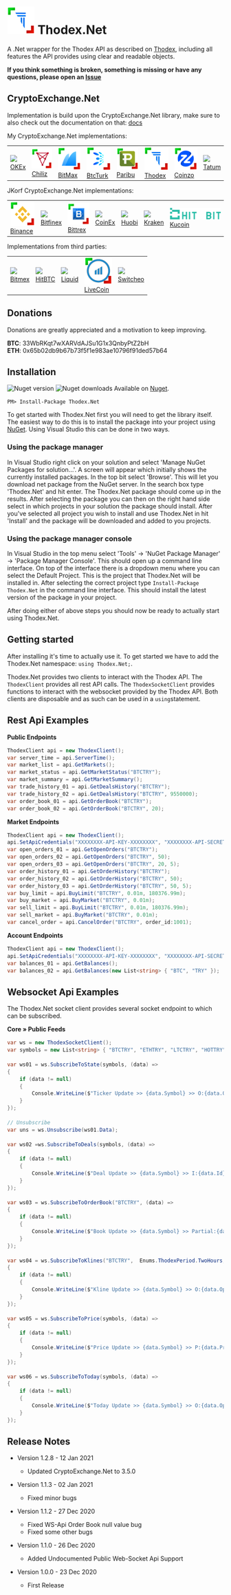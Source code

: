 ﻿# ![Icon](https://github.com/burakoner/Thodex.Net/blob/master/Thodex.Net/Icon/icon.png?raw=true) Thodex.Net 

A .Net wrapper for the Thodex API as described on [Thodex](https://api.thodex.com), including all features the API provides using clear and readable objects.

**If you think something is broken, something is missing or have any questions, please open an [Issue](https://github.com/burakoner/Thodex.Net/issues)**

## CryptoExchange.Net
Implementation is build upon the CryptoExchange.Net library, make sure to also check out the documentation on that: [docs](https://github.com/JKorf/CryptoExchange.Net)

My CryptoExchange.Net implementations:
<table>
<tr>
<td><a href="https://github.com/burakoner/OKEx.Net"><img src="https://github.com/burakoner/OKEx.Net/blob/master/Okex.Net/Icon/icon.png?raw=true"></a>
<br />
<a href="https://github.com/burakoner/OKEx.Net">OKEx</a>
</td>
<td><a href="https://github.com/burakoner/Chiliz.Net"><img src="https://github.com/burakoner/Chiliz.Net/blob/master/Chiliz.Net/Icon/icon.png?raw=true"></a>
<br />
<a href="https://github.com/burakoner/Chiliz.Net">Chiliz</a>
</td>
<td><a href="https://github.com/burakoner/BitMax.Net"><img src="https://github.com/burakoner/BitMax.Net/blob/master/BitMax.Net/Icon/icon.png?raw=true"></a>
<br />
<a href="https://github.com/burakoner/BitMax.Net">BitMax</a>
</td>
<td><a href="https://github.com/burakoner/BtcTurk.Net"><img src="https://github.com/burakoner/BtcTurk.Net/blob/master/BtcTurk.Net/Icon/icon.png?raw=true"></a>
<br />
<a href="https://github.com/burakoner/BtcTurk.Net">BtcTurk</a>
</td>
<td><a href="https://github.com/burakoner/Paribu.Net"><img src="https://github.com/burakoner/Paribu.Net/blob/master/Paribu.Net/Icon/icon.png?raw=true"></a>
<br />
<a href="https://github.com/burakoner/Paribu.Net">Paribu</a>
</td>
<td><a href="https://github.com/burakoner/Thodex.Net"><img src="https://github.com/burakoner/Thodex.Net/blob/master/Thodex.Net/Icon/icon.png?raw=true"></a>
<br />
<a href="https://github.com/burakoner/Thodex.Net">Thodex</a>
</td>
<td><a href="https://github.com/burakoner/Coinzo.Net"><img src="https://github.com/burakoner/Coinzo.Net/blob/master/Coinzo.Net/Icon/icon.png?raw=true"></a>
<br />
<a href="https://github.com/burakoner/Coinzo.Net">Coinzo</a>
</td>
<td><a href="https://github.com/burakoner/Tatum.Net"><img src="https://github.com/burakoner/Tatum.Net/blob/master/Tatum.Net/Icon/icon.png?raw=true"></a>
<br />
<a href="https://github.com/burakoner/Tatum.Net">Tatum</a>
</td>
</tr>
</table>

JKorf CryptoExchange.Net implementations:
<table>
<tr>
<td><a href="https://github.com/JKorf/Binance.Net"><img src="https://github.com/JKorf/Binance.Net/blob/master/Binance.Net/Icon/icon.png?raw=true"></a>
<br />
<a href="https://github.com/JKorf/Binance.Net">Binance</a>
</td>
<td><a href="https://github.com/JKorf/Bitfinex.Net"><img src="https://github.com/JKorf/Bitfinex.Net/blob/master/Bitfinex.Net/Icon/icon.png?raw=true"></a>
<br />
<a href="https://github.com/JKorf/Bitfinex.Net">Bitfinex</a>
</td>
<td><a href="https://github.com/JKorf/Bittrex.Net"><img src="https://github.com/JKorf/Bittrex.Net/blob/master/Bittrex.Net/Icon/icon.png?raw=true"></a>
<br />
<a href="https://github.com/JKorf/Bittrex.Net">Bittrex</a>
</td>
<td><a href="https://github.com/JKorf/CoinEx.Net"><img src="https://github.com/JKorf/CoinEx.Net/blob/master/CoinEx.Net/Icon/icon.png?raw=true"></a>
<br />
<a href="https://github.com/JKorf/CoinEx.Net">CoinEx</a>
</td>
<td><a href="https://github.com/JKorf/Huobi.Net"><img src="https://github.com/JKorf/Huobi.Net/blob/master/Huobi.Net/Icon/icon.png?raw=true"></a>
<br />
<a href="https://github.com/JKorf/Huobi.Net">Huobi</a>
</td>
<td><a href="https://github.com/JKorf/Kraken.Net"><img src="https://github.com/JKorf/Kraken.Net/blob/master/Kraken.Net/Icon/icon.png?raw=true"></a>
<br />
<a href="https://github.com/JKorf/Kraken.Net">Kraken</a>
</td>
<td><a href="https://github.com/JKorf/Kucoin.Net"><img src="https://github.com/JKorf/Kucoin.Net/blob/master/Kucoin.Net/Icon/icon.png?raw=true"></a>
<br />
<a href="https://github.com/JKorf/Kucoin.Net">Kucoin</a>
</td>
</tr>
</table>

Implementations from third parties:
<table>
<tr>
<td><a href="https://github.com/ridicoulous/Bitmex.Net"><img src="https://github.com/ridicoulous/Bitmex.Net/blob/master/Bitmex.Net/Icon/icon.png"></a>
<br />
<a href="https://github.com/ridicoulous/Bitmex.Net">Bitmex</a>
</td>
<td><a href="https://github.com/intelligences/HitBTC.Net"><img src="https://github.com/intelligences/HitBTC.Net/blob/master/src/HitBTC.Net/Icon/icon.png?raw=true"></a>
<br />
<a href="https://github.com/intelligences/HitBTC.Net">HitBTC</a>
</td>
<td><a href="https://github.com/ridicoulous/LiquidQuoine.Net"><img src="https://github.com/ridicoulous/LiquidQuoine.Net/blob/master/Resources/icon.png?raw=true"></a>
<br />
<a href="https://github.com/ridicoulous/LiquidQuoine.Net">Liquid</a>
</td>
<td><a href="https://github.com/EricGarnier/LiveCoin.Net"><img src="https://github.com/EricGarnier/LiveCoin.Net/blob/master/LiveCoin.Net/Icon/icon.png?raw=true"></a>
<br />
<a href="https://github.com/EricGarnier/LiveCoin.Net">LiveCoin</a>
</td>
<td><a href="https://github.com/Zaliro/Switcheo.Net"><img src="https://github.com/Zaliro/Switcheo.Net/blob/master/Resources/switcheo-coin.png?raw=true"></a>
<br />
<a href="https://github.com/Zaliro/Switcheo.Net">Switcheo</a>
</td>
</tr>
</table>

## Donations
Donations are greatly appreciated and a motivation to keep improving.

**BTC**:  33WbRKqt7wXARVdAJSu1G1x3QnbyPtZ2bH  
**ETH**:  0x65b02db9b67b73f5f1e983ae10796f91ded57b64  

## Installation
![Nuget version](https://img.shields.io/nuget/v/Thodex.Net.svg)  ![Nuget downloads](https://img.shields.io/nuget/dt/Thodex.Net.svg)
Available on [Nuget](https://www.nuget.org/packages/Thodex.Net).
```
PM> Install-Package Thodex.Net
```
To get started with Thodex.Net first you will need to get the library itself. The easiest way to do this is to install the package into your project using  [NuGet](https://www.nuget.org/packages/Thodex.Net). Using Visual Studio this can be done in two ways.

### Using the package manager
In Visual Studio right click on your solution and select 'Manage NuGet Packages for solution...'. A screen will appear which initially shows the currently installed packages. In the top bit select 'Browse'. This will let you download net package from the NuGet server. In the search box type 'Thodex.Net' and hit enter. The Thodex.Net package should come up in the results. After selecting the package you can then on the right hand side select in which projects in your solution the package should install. After you've selected all project you wish to install and use Thodex.Net in hit 'Install' and the package will be downloaded and added to you projects.

### Using the package manager console
In Visual Studio in the top menu select 'Tools' -> 'NuGet Package Manager' -> 'Package Manager Console'. This should open up a command line interface. On top of the interface there is a dropdown menu where you can select the Default Project. This is the project that Thodex.Net will be installed in. After selecting the correct project type  `Install-Package Thodex.Net`  in the command line interface. This should install the latest version of the package in your project.

After doing either of above steps you should now be ready to actually start using Thodex.Net.
## Getting started
After installing it's time to actually use it. To get started we have to add the Thodex.Net namespace:  `using Thodex.Net;`.

Thodex.Net provides two clients to interact with the Thodex API. The  `ThodexClient`  provides all rest API calls. The  `ThodexSocketClient` provides functions to interact with the websocket provided by the Thodex API. Both clients are disposable and as such can be used in a  `using`statement.

## Rest Api Examples
**Public Endpoints**
```C#
ThodexClient api = new ThodexClient();
var server_time = api.ServerTime();
var market_list = api.GetMarkets();
var market_status = api.GetMarketStatus("BTCTRY");
var market_summary = api.GetMarketSummary();
var trade_history_01 = api.GetDealsHistory("BTCTRY");
var trade_history_02 = api.GetDealsHistory("BTCTRY", 9550000);
var order_book_01 = api.GetOrderBook("BTCTRY");
var order_book_02 = api.GetOrderBook("BTCTRY", 20);
```

**Market Endpoints**
```C#
ThodexClient api = new ThodexClient();
api.SetApiCredentials("XXXXXXXX-API-KEY-XXXXXXXX", "XXXXXXXX-API-SECRET-XXXXXXXX");
var open_orders_01 = api.GetOpenOrders("BTCTRY");
var open_orders_02 = api.GetOpenOrders("BTCTRY", 50);
var open_orders_03 = api.GetOpenOrders("BTCTRY", 20, 5);
var order_history_01 = api.GetOrderHistory("BTCTRY");
var order_history_02 = api.GetOrderHistory("BTCTRY", 50);
var order_history_03 = api.GetOrderHistory("BTCTRY", 50, 5);
var buy_limit = api.BuyLimit("BTCTRY", 0.01m, 180376.99m);
var buy_market = api.BuyMarket("BTCTRY", 0.01m);
var sell_limit = api.BuyLimit("BTCTRY", 0.01m, 180376.99m);
var sell_market = api.BuyMarket("BTCTRY", 0.01m);
var cancel_order = api.CancelOrder("BTCTRY", order_id:1001);
```

**Account Endpoints**
```C#
ThodexClient api = new ThodexClient();
api.SetApiCredentials("XXXXXXXX-API-KEY-XXXXXXXX", "XXXXXXXX-API-SECRET-XXXXXXXX");
var balances_01 = api.GetBalances();
var balances_02 = api.GetBalances(new List<string> { "BTC", "TRY" });
```

## Websocket Api Examples
The Thodex.Net socket client provides several socket endpoint to which can be subscribed.

**Core » Public Feeds**
```C#
var ws = new ThodexSocketClient();
var symbols = new List<string> { "BTCTRY", "ETHTRY", "LTCTRY", "HOTTRY", "HOTUSDT", "DASHTRY", "LINKUSDT", "DOGETRY", "LINKTRY", "BATUSDT", "XRPTRY", "BATTRY", "XLMTRY", "BCHTRY", "EOSTRY", "XEMTRY", "BTGTRY", "ETCTRY", "USDTTRY", "TRXTRY", "BTTTRY", "ADATRY", "XMRTRY", "ZECTRY", "BTCUSDT", "ETHUSDT", "LTCUSDT", "DOGEUSDT", "XRPUSDT", "XLMUSDT", "BCHUSDT", "EOSUSDT", "ETCUSDT", "TRXUSDT", "ETHBTC", "TRXBTC", "XRPBTC", "LTCBTC", "BCHBTC", "XLMBTC" };

var ws01 = ws.SubscribeToState(symbols, (data) =>
{
    if (data != null)
    {
        Console.WriteLine($"Ticker Update >> {data.Symbol} >> O:{data.Open} H:{data.High} L:{data.Low} C:{data.Close} SV:{data.StockVolume} MV:{data.MoneyVolume}");
    }
});

// Unsubscribe
var uns = ws.Unsubscribe(ws01.Data);

var ws02 =ws.SubscribeToDeals(symbols, (data) =>
{
    if (data != null)
    {
        Console.WriteLine($"Deal Update >> {data.Symbol} >> I:{data.Id} T:{data.UtcTime} S:{data.Side} P:{data.Price} A:{data.Amount}");
    }
});

var ws03 = ws.SubscribeToOrderBook("BTCTRY", (data) =>
{
    if (data != null)
    {
        Console.WriteLine($"Book Update >> {data.Symbol} >> Partial:{data.IsPartial} Bids:{data.Bids.Count()} Asks:{data.Asks.Count()}");
    }
});

var ws04 = ws.SubscribeToKlines("BTCTRY",  Enums.ThodexPeriod.TwoHours, (data) =>
{
    if (data != null)
    {
        Console.WriteLine($"Kline Update >> {data.Symbol} >> O:{data.Open} H:{data.High} L:{data.Low} C:{data.Close} SV:{data.StockVolume} MV:{data.MoneyVolume}");
    }
});

var ws05 = ws.SubscribeToPrice(symbols, (data) =>
{
    if (data != null)
    {
        Console.WriteLine($"Price Update >> {data.Symbol} >> P:{data.Price}");
    }
});

var ws06 = ws.SubscribeToToday(symbols, (data) =>
{
    if (data != null)
    {
        Console.WriteLine($"Today Update >> {data.Symbol} >> O:{data.Open} H:{data.High} L:{data.Low} C:{data.Last} V:{data.Volume} D:{data.Deal}");
    }
});
```

## Release Notes
* Version 1.2.8 - 12 Jan 2021
    * Updated CryptoExchange.Net to 3.5.0

* Version 1.1.3 - 02 Jan 2021
    * Fixed minor bugs

* Version 1.1.2 - 27 Dec 2020
    * Fixed WS-Api Order Book null value bug
    * Fixed some other bugs

* Version 1.1.0 - 26 Dec 2020
    * Added Undocumented Public Web-Socket Api Support

* Version 1.0.0 - 23 Dec 2020
    * First Release